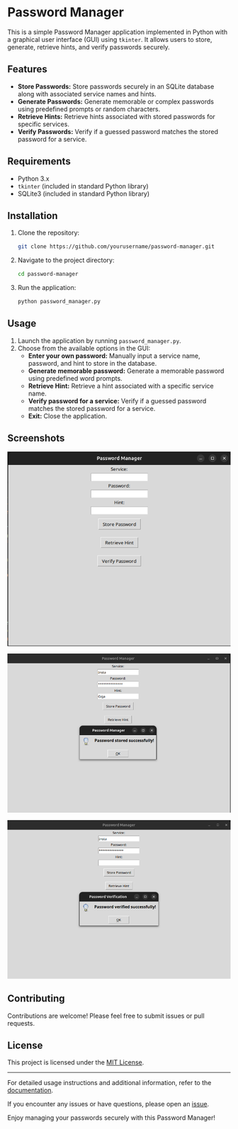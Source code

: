 # Password Manager

This is a simple Password Manager application implemented in Python with a graphical user interface (GUI) using `tkinter`. It allows users to store, generate, retrieve hints, and verify passwords securely.

## Features

- **Store Passwords:** Store passwords securely in an SQLite database along with associated service names and hints.
- **Generate Passwords:** Generate memorable or complex passwords using predefined prompts or random characters.
- **Retrieve Hints:** Retrieve hints associated with stored passwords for specific services.
- **Verify Passwords:** Verify if a guessed password matches the stored password for a service.

## Requirements

- Python 3.x
- `tkinter` (included in standard Python library)
- SQLite3 (included in standard Python library)

## Installation

1. Clone the repository:
    ```bash
    git clone https://github.com/yourusername/password-manager.git
    ```

2. Navigate to the project directory:
    ```bash
    cd password-manager
    ```

3. Run the application:
    ```bash
    python password_manager.py
    ```

## Usage

1. Launch the application by running `password_manager.py`.
2. Choose from the available options in the GUI:
   - **Enter your own password:** Manually input a service name, password, and hint to store in the database.
   - **Generate memorable password:** Generate a memorable password using predefined word prompts.
   - **Retrieve Hint:** Retrieve a hint associated with a specific service name.
   - **Verify password for a service:** Verify if a guessed password matches the stored password for a service.
   - **Exit:** Close the application.

## Screenshots

![Password Generator Screenshot 1](https://raw.githubusercontent.com/offseckalki/PassGen/main/ScreenShots/1.png)


![Password Generator Screenshot 2](https://raw.githubusercontent.com/offseckalki/PassGen/main/ScreenShots/2.png)

![Password Generator Screenshot 3](https://raw.githubusercontent.com/offseckalki/PassGen/main/ScreenShots/3.png)

## Contributing

Contributions are welcome! Please feel free to submit issues or pull requests.

## License

This project is licensed under the [MIT License](LICENSE).

---

For detailed usage instructions and additional information, refer to the [documentation](https://github.com/yourusername/password-manager).

If you encounter any issues or have questions, please open an [issue](https://github.com/yourusername/password-manager/issues).

Enjoy managing your passwords securely with this Password Manager!
